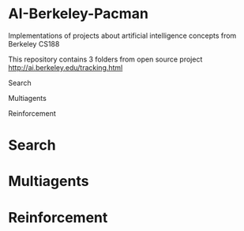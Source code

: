 # AI-Berkeley-Pacman
Implementations of projects about artificial intelligence concepts from Berkeley CS188 

This repository contains 3 folders from open source project http://ai.berkeley.edu/tracking.html 


Search

Multiagents

Reinforcement

# Search

# Multiagents

# Reinforcement

